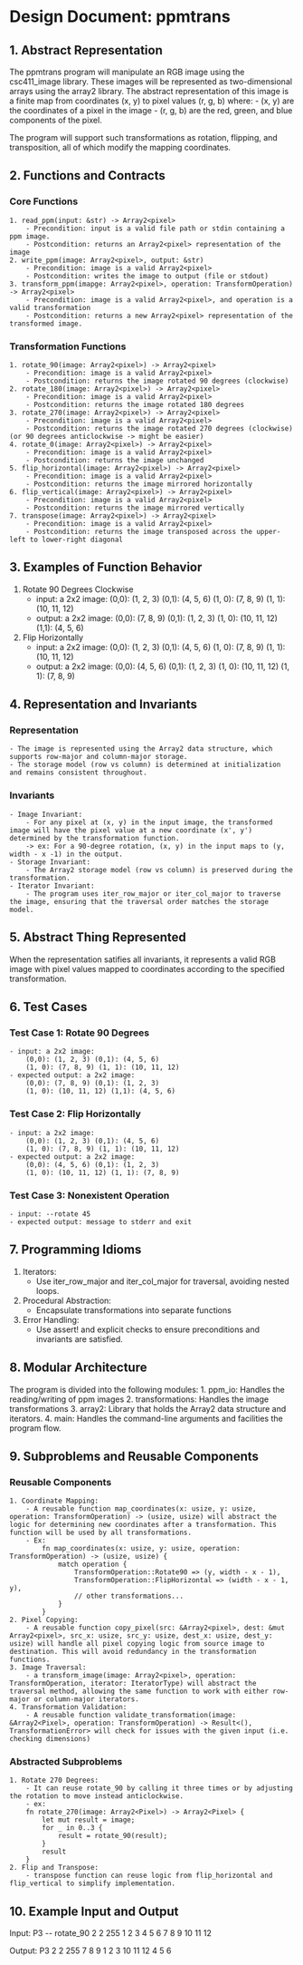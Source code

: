 # Design Document: ppmtrans

## 1. Abstract Representation

The ppmtrans program will manipulate an RGB image using the csc411_image library. These images will be represented as two-dimensional arrays using the array2 library. The abstract representation of this image is a finite map from coordinates (x, y) to pixel values (r, g, b) where:
    - (x, y) are the coordinates of a pixel in the image
    - (r, g, b) are the red, green, and blue components of the pixel.

The program will support such transformations as rotation, flipping, and transposition, all of which modify the mapping coordinates.

## 2. Functions and Contracts

### Core Functions
    1. read_ppm(input: &str) -> Array2<pixel>
        - Precondition: input is a valid file path or stdin containing a ppm image.
        - Postcondition: returns an Array2<pixel> representation of the image
    2. write_ppm(image: Array2<pixel>, output: &str)
        - Precondition: image is a valid Array2<pixel>
        - Postcondition: writes the image to output (file or stdout)
    3. transform_ppm(imapge: Array2<pixel>, operation: TransformOperation) -> Array2<pixel>
        - Precondition: image is a valid Array2<pixel>, and operation is a valid transformation
        - Postcondition: returns a new Array2<pixel> representation of the transformed image.

### Transformation Functions
    1. rotate_90(image: Array2<pixel>) -> Array2<pixel>
        - Precondition: image is a valid Array2<pixel>
        - Postcondition: returns the image rotated 90 degrees (clockwise)
    2. rotate_180(image: Array2<pixel>) -> Array2<pixel>
        - Precondition: image is a valid Array2<pixel>
        - Postcondition: returns the image rotated 180 degrees
    3. rotate_270(image: Array2<pixel>) -> Array2<pixel>
        - Precondition: image is a valid Array2<pixel>
        - Postcondition: returns the image rotated 270 degrees (clockwise) (or 90 degrees anticlockwise -> might be easier)
    4. rotate_0(image: Array2<pixel>) -> Array2<pixel>
        - Precondition: image is a valid Array2<pixel>
        - Postcondition: returns the image unchanged
    5. flip_horizontal(image: Array2<pixel>) -> Array2<pixel>
        - Precondition: image is a valid Array2<pixel>
        - Postcondition: returns the image mirrored horizontally
    6. flip_vertical(image: Array2<pixel>) -> Array2<pixel>
        - Precondition: image is a valid Array2<pixel>
        - Postcondition: returns the image mirrored vertically
    7. transpose(image: Array2<pixel>) -> Array2<pixel>
        - Precondition: image is a valid Array2<pixel>
        - Postcondition: returns the image transposed across the upper-left to lower-right diagonal

## 3. Examples of Function Behavior

1. Rotate 90 Degrees Clockwise
    - input: a 2x2 image:
        (0,0): (1, 2, 3) (0,1): (4, 5, 6)
        (1, 0): (7, 8, 9) (1, 1): (10, 11, 12)
    - output: a 2x2 image:
        (0,0): (7, 8, 9) (0,1): (1, 2, 3)
        (1, 0): (10, 11, 12) (1,1): (4, 5, 6)
2. Flip Horizontally
    - input: a 2x2 image:
        (0,0): (1, 2, 3) (0,1): (4, 5, 6)
        (1, 0): (7, 8, 9) (1, 1): (10, 11, 12)
    - output: a 2x2 image:
        (0,0): (4, 5, 6) (0,1): (1, 2, 3)
        (1, 0): (10, 11, 12) (1, 1): (7, 8, 9)

## 4. Representation and Invariants

### Representation
    - The image is represented using the Array2 data structure, which supports row-major and column-major storage.
    - The storage model (row vs column) is determined at initialization and remains consistent throughout.

### Invariants
    - Image Invariant:
        - For any pixel at (x, y) in the input image, the transformed image will have the pixel value at a new coordinate (x', y') determined by the transformation function.
        -> ex: For a 90-degree rotation, (x, y) in the input maps to (y, width - x -1) in the output.
    - Storage Invariant:
        - The Array2 storage model (row vs column) is preserved during the transformation.
    - Iterator Invariant: 
        - The program uses iter_row_major or iter_col_major to traverse the image, ensuring that the traversal order matches the storage model.

## 5. Abstract Thing Represented

When the representation satifies all invariants, it represents a valid RGB image with pixel values mapped to coordinates according to the specified transformation.

## 6. Test Cases

### Test Case 1: Rotate 90 Degrees
    - input: a 2x2 image:
        (0,0): (1, 2, 3) (0,1): (4, 5, 6)
        (1, 0): (7, 8, 9) (1, 1): (10, 11, 12)
    - expected output: a 2x2 image:
        (0,0): (7, 8, 9) (0,1): (1, 2, 3)
        (1, 0): (10, 11, 12) (1,1): (4, 5, 6)

### Test Case 2: Flip Horizontally
    - input: a 2x2 image:
        (0,0): (1, 2, 3) (0,1): (4, 5, 6)
        (1, 0): (7, 8, 9) (1, 1): (10, 11, 12)
    - expected output: a 2x2 image:
        (0,0): (4, 5, 6) (0,1): (1, 2, 3)
        (1, 0): (10, 11, 12) (1, 1): (7, 8, 9)

### Test Case 3: Nonexistent Operation
    - input: --rotate 45
    - expected output: message to stderr and exit

## 7. Programming Idioms

1. Iterators:
    - Use iter_row_major and iter_col_major for traversal, avoiding nested loops.
2. Procedural Abstraction:
    - Encapsulate transformations into separate functions
3. Error Handling:
    - Use assert! and explicit checks to ensure preconditions and invariants are satisfied.

## 8. Modular Architecture

The program is divided into the following modules:
    1. ppm_io: Handles the reading/writing of ppm images
    2. transformations: Handles the image transformations
    3. array2: Library that holds the Array2 data structure and iterators.
    4. main: Handles the command-line arguments and facilities the program flow.

## 9. Subproblems and Reusable Components

### Reusable Components
    1. Coordinate Mapping:
        - A reusable function map_coordinates(x: usize, y: usize, operation: TransformOperation) -> (usize, usize) will abstract the logic for determining new coordinates after a transformation. This function will be used by all transformations.
        - Ex: 
            fn map_coordinates(x: usize, y: usize, operation: TransformOperation) -> (usize, usize) {
                match operation {
                    TransformOperation::Rotate90 => (y, width - x - 1),
                    TransformOperation::FlipHorizontal => (width - x - 1, y),
                    // other transformations...
                }
            }
    2. Pixel Copying:
        - A reusable function copy_pixel(src: &Array2<pixel>, dest: &mut Array2<pixel>, src_x: usize, src_y: usize, dest_x: usize, dest_y: usize) will handle all pixel copying logic from source image to destination. This will avoid redundancy in the transformation functions.
    3. Image Traversal:
        - a transform_image(image: Array2<pixel>, operation: TransformOperation, iterator: IteratorType) will abstract the traversal method, allowing the same function to work with either row-major or column-major iterators.
    4. Transformation Validation:
        - A reusable function validate_transformation(image: &Array2<Pixel>, operation: TransformOperation) -> Result<(), TransformationError> will check for issues with the given input (i.e. checking dimensions)

### Abstracted Subproblems
    1. Rotate 270 Degrees:
        - It can reuse rotate_90 by calling it three times or by adjusting the rotation to move instead anticlockwise.
        - ex:
        fn rotate_270(image: Array2<Pixel>) -> Array2<Pixel> {
            let mut result = image;
            for _ in 0..3 {
                result = rotate_90(result);
            }
            result
        }
    2. Flip and Transpose:
        - transpose function can reuse logic from flip_horizontal and flip_vertical to simplify implementation.

## 10. Example Input and Output

Input:
P3 -- rotate_90
2 2
255
1 2 3   4 5 6
7 8 9   10 11 12

Output:
P3
2 2
255
7 8 9   1 2 3
10 11 12   4 5 6
